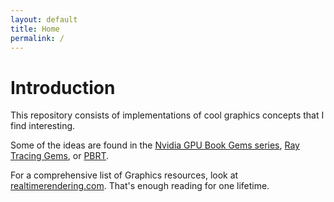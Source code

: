 ```yaml
---
layout: default
title: Home
permalink: /
---
```


# Introduction

This repository consists of implementations of cool graphics concepts that I find interesting.

[]()

Some of the ideas are found in the [Nvidia GPU Book Gems series](https://developer.nvidia.com/gpugems/gpugems/foreword), [Ray Tracing Gems](https://www.realtimerendering.com/raytracinggems/), or [PBRT](https://www.pbrt.org/). 

For a comprehensive list of Graphics resources, look at [realtimerendering.com](https://www.realtimerendering.com/books.html). That's enough reading for one lifetime. 


